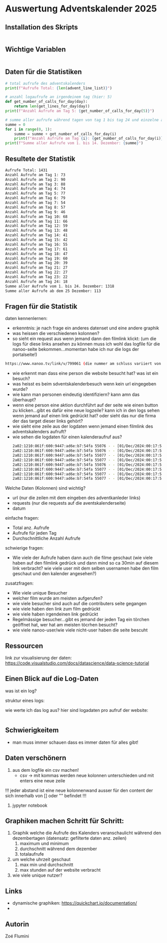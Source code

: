 # Auswertung Adventskalender 2025

## Installation des Skripts
```bash
```

## Wichtige Variablen
```python
```

## Daten für die Statistiken

```python
# total aufrufe des adventskalenders 
print(f"Aufrufe Total: {len(advent_line_list)}")

# anzahl logaufrufe an irgendeinem tag (hier: 5)
def get_number_of_calls_for_day(day):
    return len(get_lines_for_day(day))
print(f"Anzahl Aufrufe am Tag 5: {get_number_of_calls_for_day(5)}")

# summe aller aufrufe während tagen von tag 1 bis tag 24 und einzelne aufrufe jeden tag
summe = 0
for i in range(0, 1):
    summe = summe + get_number_of_calls_for_day(i)
    print(f"Anzahl Aufrufe am Tag {i}: {get_number_of_calls_for_day(i)}")
print(f"Summe aller Aufrufe vom 1. bis 14. Dezember: {summe}")
```

## Resultete der Statistik
```bash
Aufrufe Total: 1431
Anzahl Aufrufe am Tag 1: 73
Anzahl Aufrufe am Tag 2: 90
Anzahl Aufrufe am Tag 3: 88
Anzahl Aufrufe am Tag 4: 74
Anzahl Aufrufe am Tag 5: 77
Anzahl Aufrufe am Tag 6: 79
Anzahl Aufrufe am Tag 7: 54
Anzahl Aufrufe am Tag 8: 57
Anzahl Aufrufe am Tag 9: 46
Anzahl Aufrufe am Tag 10: 68
Anzahl Aufrufe am Tag 11: 66
Anzahl Aufrufe am Tag 12: 59
Anzahl Aufrufe am Tag 13: 48
Anzahl Aufrufe am Tag 14: 41
Anzahl Aufrufe am Tag 15: 42
Anzahl Aufrufe am Tag 16: 55
Anzahl Aufrufe am Tag 17: 61
Anzahl Aufrufe am Tag 18: 47
Anzahl Aufrufe am Tag 19: 60
Anzahl Aufrufe am Tag 20: 39
Anzahl Aufrufe am Tag 21: 27
Anzahl Aufrufe am Tag 22: 27
Anzahl Aufrufe am Tag 23: 22
Anzahl Aufrufe am Tag 24: 18
Summe aller Aufrufe vom 1. bis 24. Dezember: 1318
Summe aller Aufrufe ab dem 25 Dezember: 113
```

## Fragen für die Statistik
daten kennenlernen:
- erkenntnis: je nach frage ein anderes datenset und eine andere graphik
- was heissen die verschiedenen kolonnen?
- so sieht ein request aus wenn jemand dann den filmlink klickt: (um die logs für diese links ansehen zu können muss ich wohl das logfile für die nanoo-seite bekommen...momentan habe ich nur die logs der portalseite!)
```bash
https://www.nanoo.tv/link/v/799061 (die nummer am schluss variiert von film zu film!)
```
- wie erkennt man dass eine person die website besucht hat? was ist ein besuch?
- was heisst es beim sdventskalenderbesuch wenn kein url eingegeben wurde?
- wie kann man personen eindeutig identifiziern? kann amn das überhaupt?
- wenn eine person eine aktion durchführt auf der seite wie einen button zu klicken...gibt es dafür eine neue logzeile? kann ich in den logs sehen wenn jemand auf einen link gedrückt hat? oder sieht das nur die firma der das target dieser links gehört?
- wie sieht eine zeile aus der logdaten wenn jemand einen filmlink des adventskalenders aufruft?
- wie sehen die logdaten für einen kalenderaufruf aus?
   ```bash
   2a02:1210:861f:600:9447:ad6e:b7:54fa 55076 - - [01/Dec/2024:00:17:51 +0100] "GET /adventskalender/slideshow.html HTTP/1.1" 200 9536 "https://www.nanoo.tv/" "Mozilla/5.0 (Macintosh; Intel Mac OS X 10_15_7) AppleWebKit/605.1.15 (KHTML, like Gecko) Version/18.1.1 Safari/605.1.15"
   2a02:1210:861f:600:9447:ad6e:b7:54fa 55076 - - [01/Dec/2024:00:17:51 +0100] "GET /adventskalender/slideshow.css HTTP/1.1" 200 7134 "https://portal.nanoo.tv/adventskalender/slideshow.html" "Mozilla/5.0 (Macintosh; Intel Mac OS X 10_15_7) AppleWebKit/605.1.15 (KHTML, like Gecko) Version/18.1.1 Safari/605.1.15"
   2a02:1210:861f:600:9447:ad6e:b7:54fa 55077 - - [01/Dec/2024:00:17:51 +0100] "GET /adventskalender/slideshow.js HTTP/1.1" 200 12672 "https://portal.nanoo.tv/adventskalender/slideshow.html" "Mozilla/5.0 (Macintosh; Intel Mac OS X 10_15_7) AppleWebKit/605.1.15 (KHTML, like Gecko) Version/18.1.1 Safari/605.1.15"
   2a02:1210:861f:600:9447:ad6e:b7:54fa 55077 - - [01/Dec/2024:00:17:51 +0100] "GET /adventskalender/Logo_werft22.png HTTP/1.1" 200 27224 "https://portal.nanoo.tv/adventskalender/slideshow.html" "Mozilla/5.0 (Macintosh; Intel Mac OS X 10_15_7) AppleWebKit/605.1.15 (KHTML, like Gecko) Version/18.1.1 Safari/605.1.15"
   2a02:1210:861f:600:9447:ad6e:b7:54fa 55076 - - [01/Dec/2024:00:17:51 +0100] "GET /adventskalender/Tree.png HTTP/1.1" 200 3493745 "https://portal.nanoo.tv/adventskalender/slideshow.html" "Mozilla/5.0 (Macintosh; Intel Mac OS X 10_15_7) AppleWebKit/605.1.15 (KHTML, like Gecko) Version/18.1.1 Safari/605.1.15"
   2a02:1210:861f:600:9447:ad6e:b7:54fa 55077 - - [01/Dec/2024:00:17:52 +0100] "GET /adventskalender/previous.png HTTP/1.1" 200 12052 "https://portal.nanoo.tv/adventskalender/slideshow.html" "Mozilla/5.0 (Macintosh; Intel Mac OS X 10_15_7) AppleWebKit/605.1.15 (KHTML, like Gecko) Version/18.1.1 Safari/605.1.15"
   2a02:1210:861f:600:9447:ad6e:b7:54fa 55077 - - [01/Dec/2024:00:17:52 +0100] "GET /adventskalender/weihnachtskranz.png HTTP/1.1" 200 75020 "https://portal.nanoo.tv/adventskalender/slideshow.html" "Mozilla/5.0 (Macintosh; Intel Mac OS X 10_15_7) AppleWebKit/605.1.15 (KHTML, like Gecko) Version/18.1.1 Safari/605.1.15"
   2a02:1210:861f:600:9447:ad6e:b7:54fa 55077 - - [01/Dec/2024:00:17:52 +0100] "GET /favicon.ico HTTP/1.1" 404 1460 "https://portal.nanoo.tv/adventskalender/slideshow.html" "Mozilla/5.0 (Macintosh; Intel Mac OS X 10_15_7) AppleWebKit/605.1.15 (KHTML, like Gecko) Version/18.1.1 Safari/605.1.15"
   ```

Welche Daten (Kolonnen) sind wichtig?
- url (nur die zeilen mit dem eingeben des adventkanleder links)
- requests (nur die requests auf die aventskalenderseite)
- datum

einfache fragen:
- Total anz. Aufrufe 
- Aufrufe für jeden Tag
- Durchschnittliche Anzahl Aufrufe

schwierige fragen:
- Wie viele der Aufrufe haben dann auch die filme geschaut (wie viele haben auf den filmlink gedrück und dann mind so ca 30min auf diesem link verbracht? wie viele user mit dem selben usernamen habe den film geschaut und den kalender angesehen?)

zusatzfragen:
- Wie viele unique Besucher
- welcher film wurde am meisten aufgerufen?
- wie viele besucher sind auch auf die contributers seite gegangen
- wie viele haben den link zum film gedrückt 
- wie viele haben irgendeinen link gedrückt
- Regelmässige besucher...gibt es jemand der jeden Tag ein törchen geöffnet hat, wer hat am meisten töcrhen besucht?
- wie viele nanoo-user/wie viele nicht-user haben die seite bescuht

## Ressourcen
link zur visualisierung der daten: https://code.visualstudio.com/docs/datascience/data-science-tutorial

## Einen Blick auf die Log-Daten
was ist ein log?

struktur eines logs:

wie werte ich das log aus?
hier sind logadaten pro aufruf der website:
```bash
```
## Schwierigkeitem
- man muss immer schauen dass es immer daten für alles gibt!

## Daten verschönern
1. aus dem logfile ein csv machen!
   - csv -> mit kommas werden neue kolonnen unterschieden und mit enters eine neue zeile

!!! jeder abstand ist eine neue kolonnenwand ausser für den content der sich innerhalb von [] oder "" befindet !!!

1. jypyter notebook

## Graphiken machen Schritt für Schritt:
1. Graphik welche die Aufrufe des Kalenders veranschaulicht während den dezembertagen (datensatz: gefilterte daten anz. zeilen)
   1. maximum und minimum
   2. durchschnitt während dem dezember
   3. totalaufrufe
2. um welche uhrzeit geschaut
   1. max min und durchschnitt
   2. max stunden auf der website verbracht
3. wie viele unique nutzer?

## Links
- dynamische graphiken: https://quickchart.io/documentation/ 
- 

## Autorin
Zoé Flumini